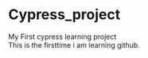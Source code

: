 # Cypress_project
My First cypress learning project
<br>
This is the firsttime i am learning github.
